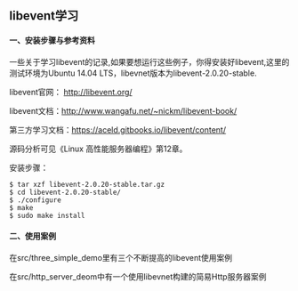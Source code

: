 ## libevent学习 ##

#### 一、安装步骤与参考资料

一些关于学习libevent的记录,如果要想运行这些例子，你得安装好libevent,这里的测试环境为Ubuntu 14.04 LTS，libevnet版本为libevent-2.0.20-stable.

libevent官网： http://libevent.org/

libevent文档：http://www.wangafu.net/~nickm/libevent-book/

第三方学习文档：https://aceld.gitbooks.io/libevent/content/

源码分析可见《Linux 高性能服务器编程》第12章。

安装步骤：

```shell
$ tar xzf libevent-2.0.20-stable.tar.gz
$ cd libevent-2.0.20-stable/
$ ./configure
$ make
$ sudo make install
```

#### 二、使用案例

在src/three_simple_demo里有三个不断提高的libevent使用案例

在src/http_server_deom中有一个使用libevnet构建的简易Http服务器案例